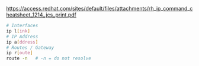 https://access.redhat.com/sites/default/files/attachments/rh_ip_command_cheatsheet_1214_jcs_print.pdf
```sh
# Interfaces
ip l[ink]
# IP Address
ip a[ddress]
# Routes / Gateway
ip r[oute]
route -n   # -n = do not resolve
```
